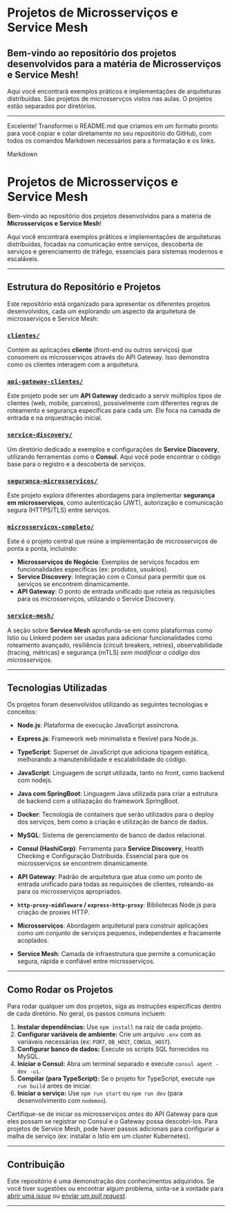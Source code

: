 # Projetos de Microsserviços e Service Mesh
## Bem-vindo ao repositório dos projetos desenvolvidos para a matéria de Microsserviços e Service Mesh!

Aqui você encontrará exemplos práticos e implementações de arquiteturas distribuídas. 
São projetos de microsservços vistos nas aulas. O projetos estão separados por diretórios.

___

Excelente! Transformei o README.md que criamos em um formato pronto para você copiar e colar diretamente no seu repositório do GitHub, com todos os comandos Markdown necessários para a formatação e os links.

Markdown

# Projetos de Microsserviços e Service Mesh

Bem-vindo ao repositório dos projetos desenvolvidos para a matéria de **Microsserviços e Service Mesh**!

Aqui você encontrará exemplos práticos e implementações de arquiteturas distribuídas, focadas na comunicação entre serviços, descoberta de serviços e gerenciamento de tráfego, essenciais para sistemas modernos e escaláveis.

---

## Estrutura do Repositório e Projetos

Este repositório está organizado para apresentar os diferentes projetos desenvolvidos, cada um explorando um aspecto da arquitetura de microsserviços e Service Mesh:

### [**`clientes/`**](clientes/)
Contém as aplicações **cliente** (front-end ou outros serviços) que consomem os microsserviços através do API Gateway. Isso demonstra como os clientes interagem com a arquitetura.


### [**`api-gateway-clientes/`**](api-gateway-clientes/)
Este projeto pode ser um **API Gateway** dedicado a servir múltiplos tipos de clientes (web, mobile, parceiros), possivelmente com diferentes regras de roteamento e segurança específicas para cada um. Ele foca na camada de entrada e na orquestração inicial.



### [**`service-discovery/`**](service-discovery/)
Um diretório dedicado a exemplos e configurações de **Service Discovery**, utilizando ferramentas como o **Consul**. Aqui você pode encontrar o código base para o registro e a descoberta de serviços.


### [**`seguranca-microsservicos/`**](seguranca-microsservicos/)
Este projeto explora diferentes abordagens para implementar **segurança em microsserviços**, como autenticação (JWT), autorização e comunicação segura (HTTPS/TLS) entre serviços.


### [**`microsservicos-completo/`**](microsservicos-completo/)
Este é o projeto central que reúne a implementação de microsserviços de ponta a ponta, incluindo:
* **Microsserviços de Negócio**: Exemplos de serviços focados em funcionalidades específicas (ex: produtos, usuários).
* **Service Discovery**: Integração com o Consul para permitir que os serviços se encontrem dinamicamente.
* **API Gateway**: O ponto de entrada unificado que roteia as requisições para os microsserviços, utilizando o Service Discovery.


### [**`service-mesh/`**](service-mesh/)
A seção sobre **Service Mesh** aprofunda-se em como plataformas como Istio ou Linkerd podem ser usadas para adicionar funcionalidades como roteamento avançado, resiliência (circuit breakers, retries), observabilidade (tracing, métricas) e segurança (mTLS) *sem modificar o código dos microsserviços*.

---

## Tecnologias Utilizadas

Os projetos foram desenvolvidos utilizando as seguintes tecnologias e conceitos:

* **Node.js**: Plataforma de execução JavaScript assíncrona.
* **Express.js**: Framework web minimalista e flexível para Node.js.
* **TypeScript**: Superset de JavaScript que adiciona tipagem estática, melhorando a manutenibilidade e escalabilidade do código.

* **JavaScript**: Linguagem de script utilizada, tanto no front, como backend com nodejs.

* **Java com SpringBoot**: Linguagem Java utilizada para criar a estrutura de backend com a utiliazação do framework SpringBoot.

* **Docker**: Tecnologia de containers que serão utilizados para o deploy dos serviços, bem como a criação e utilização de banco de dados.

* **MySQL**: Sistema de gerenciamento de banco de dados relacional.
* **Consul (HashiCorp)**: Ferramenta para **Service Discovery**, Health Checking e Configuração Distribuída. Essencial para que os microsserviços se encontrem dinamicamente.
* **API Gateway**: Padrão de arquitetura que atua como um ponto de entrada unificado para todas as requisições de clientes, roteando-as para os microsserviços apropriados.

* **`http-proxy-middleware` / `express-http-proxy`**: Bibliotecas Node.js para criação de proxies HTTP.
* **Microsserviços**: Abordagem arquitetural para construir aplicações como um conjunto de serviços pequenos, independentes e fracamente acoplados.


* **Service Mesh**: Camada de infraestrutura que permite a comunicação segura, rápida e confiável entre microsserviços.

---

## Como Rodar os Projetos

Para rodar qualquer um dos projetos, siga as instruções específicas dentro de cada diretório. No geral, os passos comuns incluem:

1.  **Instalar dependências:** Use `npm install` na raiz de cada projeto.
2.  **Configurar variáveis de ambiente:** Crie um arquivo `.env` com as variáveis necessárias (ex: `PORT`, `DB_HOST`, `CONSUL_HOST`).
3.  **Configurar banco de dados:** Execute os scripts SQL fornecidos no MySQL.
4.  **Iniciar o Consul:** Abra um terminal separado e execute `consul agent -dev -ui`.
5.  **Compilar (para TypeScript):** Se o projeto for TypeScript, execute `npm run build` antes de iniciar.
6.  **Iniciar o serviço:** Use `npm run start` ou `npm run dev` (para desenvolvimento com `nodemon`).

Certifique-se de iniciar os microsserviços *antes* do API Gateway para que eles possam se registrar no Consul e o Gateway possa descobri-los. Para projetos de Service Mesh, pode haver passos adicionais para configurar a malha de serviço (ex: instalar o Istio em um cluster Kubernetes).

---

## Contribuição

Este repositório é uma demonstração dos conhecimentos adquiridos. Se você tiver sugestões ou encontrar algum problema, sinta-se à vontade para [abrir uma *issue*](https://github.com/SEU_USUARIO/SEU_REPOSITORIO/issues) ou [enviar um *pull request*](https://github.com/SEU_USUARIO/SEU_REPOSITORIO/pulls).

---